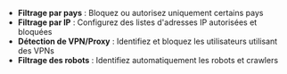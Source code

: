 - **Filtrage par pays** : Bloquez ou autorisez uniquement certains pays
- **Filtrage par IP** : Configurez des listes d'adresses IP autorisées et bloquées
- **Détection de VPN/Proxy** : Identifiez et bloquez les utilisateurs utilisant des VPNs
- **Filtrage des robots** : Identifiez automatiquement les robots et crawlers
